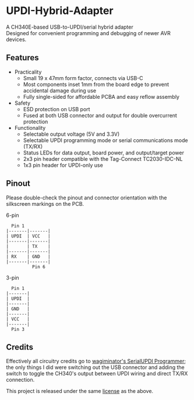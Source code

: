 # UPDI-Hybrid-Adapter

A CH340E-based USB-to-UPDI/serial hybrid adapter  
Designed for convenient programming and debugging of newer AVR devices.


## Features

- Practicality 
  - Small 19 x 47mm form factor, connects via USB-C
  - Most components inset 1mm from the board edge to prevent accidental damage during use
  - Fully single-sided for affordable PCBA and easy reflow assembly
- Safety
  - ESD protection on USB port
  - Fused at both USB connector and output for double overcurrent protection
- Functionality
  - Selectable output voltage (5V and 3.3V)
  - Selectable UPDI programming mode or serial communications mode (TX/RX)
  - Status LEDs for data output, board power, and output/target power
  - 2x3 pin header compatible with the Tag-Connect TC2030-IDC-NL
  - 1x3 pin header for UPDI-only use


## Pinout

Please double-check the pinout and connector orientation with the silkscreen markings on the PCB.

6-pin
```
  Pin 1
|-------|-------|
| UPDI  | VCC   |
|-------|-------|
|       | TX    |
|-------|-------|
| RX    | GND   |
|-------|-------|
          Pin 6
```

3-pin
```
  Pin 1
|-------|
| UPDI  |
|-------|
| GND   |
|-------|
| VCC   |
|-------|
  Pin 3
```


## Credits

Effectively all circuitry credits go to [wagiminator's SerialUPDI Programmer](https://github.com/wagiminator/AVR-Programmer/tree/master/SerialUPDI_Programmer); the only things I did were switching out the USB connector and adding the switch to toggle the CH340's output between UPDI wiring and direct TX/RX connection.  

This project is released under the same [license](https://github.com/ai03-2725/UPDI-Hybrid-Adapter/blob/main/LICENSE) as the above.  



